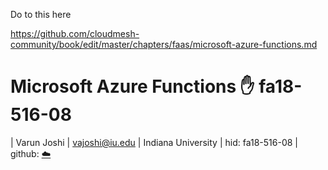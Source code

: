 
Do to this here

<https://github.com/cloudmesh-community/book/edit/master/chapters/faas/microsoft-azure-functions.md>

# Microsoft Azure Functions :hand: fa18-516-08

| Varun Joshi
| vajoshi@iu.edu
| Indiana University
| hid: fa18-516-08
| github: [:cloud:](https://github.com/cloudmesh-community/fa18-516-08/blob/master/section/AzureFunctions.md)
